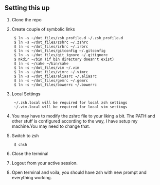 ##  Setting this up   
1. Clone the repo  
2. Create couple of symbolic links  

        $ ln -s ~/dot_files/zsh_profile.d ~/.zsh_profile.d  
        $ ln -s ~/dot_files/zshrc ~/.zshrc  
        $ ln -s ~/dot_files/irbrc ~/.irbrc  
        $ ln -s ~/dot_files/gitconfig ~/.gitconfig  
        $ ln -s ~/dot_files/git_ignore ~/.gitignore  
        $ mkdir ~/bin (if bin directory doesn't exist)  
        $ ln -s ~/sake ~/bin/sake  
        $ ln -s ~/dot_files/vim ~/.vim  
        $ ln -s ~/dot_files/vimrc ~/.vimrc  
        $ ln -s ~/dot_files/aliasrc ~/.aliasrc 
        $ ln -s ~/dot_files/gemrc ~/.gemrc
        $ ln -s ~/dot_files/bowerrc ~/.bowerrc 
    
3. Local Settings  

        ~/.zsh.local will be required for local zsh settings   
        ~/.vim.local will be required for local vim settings
  
4. You may have to modify the zshrc file to your liking a bit.
   The PATH and other stuff is configured according to the way, 
   I have setup my machine.You may need to change that.

5. Switch to zsh 

        $ chsh
  
6. Close the terminal  
7. Logout from your active session.   
8. Open terminal and voila, you should have zsh with new prompt and everything working.

  
